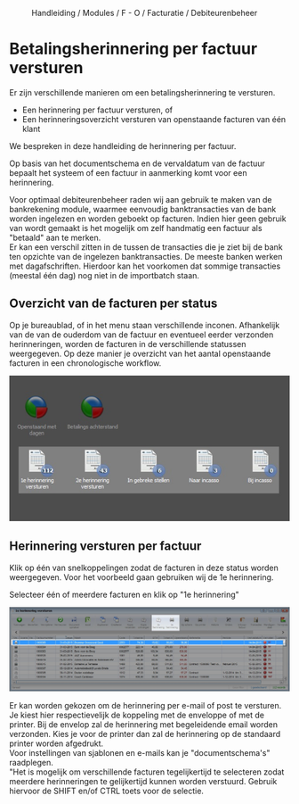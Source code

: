 <properties>
	<page>
		<title>Betalingsherinneringen versturen per status</title>
	</page>
	<menu>
		<position>Handleiding / Modules / F - O / Facturatie / Debiteurenbeheer </position> 
		<title>Herinnering per status</title>
	</menu>
</properties>

# Betalingsherinnering per factuur versturen #

Er zijn verschillende manieren om een betalingsherinnering te versturen.
- Een herinnering per factuur versturen, of
- Een herinneringsoverzicht versturen van openstaande facturen van één klant

We bespreken in deze handleiding de herinnering per factuur.

Op basis van het documentschema en de vervaldatum van de factuur bepaalt het systeem of een factuur in aanmerking komt voor een herinnering. 

<div class="tip">
Voor optimaal debiteurenbeheer raden wij aan gebruik te maken van de bankrekening module, waarmee eenvoudig banktransacties van de bank worden ingelezen en worden geboekt op facturen. Indien hier geen gebruik van wordt gemaakt is het mogelijk om zelf handmatig een factuur als "betaald" aan te merken.
</div>

<div class="tip">
Er kan een verschil zitten in de tussen de transacties die je ziet bij de bank ten opzichte van de ingelezen banktransacties. De meeste banken werken met dagafschriften. Hierdoor kan het voorkomen dat sommige transacties (meestal één dag) nog niet in de importbatch staan.
</div>

## Overzicht van de facturen per status ##

Op je bureaublad, of in het menu staan verschillende inconen. Afhankelijk van de van de ouderdom van de factuur en eventueel eerder verzonden herinneringen, worden de facturen in de verschillende statussen weergegeven. Op deze manier je overzicht van het aantal openstaande facturen in een chronologische workflow.

![Herinneren op basis van de status](images/herinneren-per-status.jpg)


## Herinnering versturen per factuur ##

Klik op één van snelkoppelingen zodat de facturen in deze status worden weergegeven. Voor het voorbeeld gaan gebruiken wij de 1e herinnering.

Selecteer één of meerdere facturen en klik op "1e herinnering"

![Herinneren op basis van de status](images/losse-herinnering-versturen.jpg)


<div class="info">
Er kan worden gekozen om de herinnering per e-mail of post te versturen. Je kiest hier respectievelijk de koppeling met de enveloppe of met de printer. Bij de envelop zal de herinnering met begeleidende email worden verzonden. Kies je voor de printer dan zal de herinnering op de standaard printer worden afgedrukt.
</div>

<div class="info">
Voor instellingen van sjablonen en e-mails kan je "documentschema's" raadplegen.
</div>

<div class="tip">
"Het is mogelijk om verschillende facturen tegelijkertijd te selecteren zodat meerdere herinneringen te gelijkertijd kunnen worden verstuurd. Gebruik hiervoor de SHIFT en/of CTRL toets voor de selectie.
</div>


